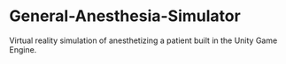 # General-Anesthesia-Simulator
Virtual reality simulation of anesthetizing a patient built in the Unity Game Engine.
